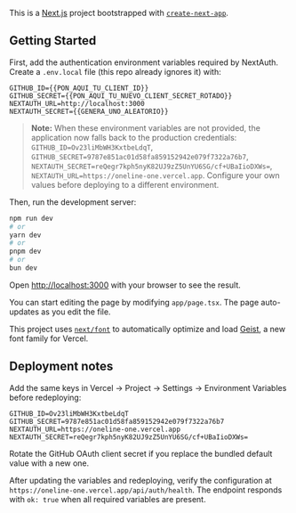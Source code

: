 This is a [Next.js](https://nextjs.org) project bootstrapped with [`create-next-app`](https://nextjs.org/docs/app/api-reference/cli/create-next-app).

## Getting Started

First, add the authentication environment variables required by NextAuth. Create a `.env.local` file (this repo already ignores it) with:

```
GITHUB_ID={{PON_AQUI_TU_CLIENT_ID}}
GITHUB_SECRET={{PON_AQUI_TU_NUEVO_CLIENT_SECRET_ROTADO}}
NEXTAUTH_URL=http://localhost:3000
NEXTAUTH_SECRET={{GENERA_UNO_ALEATORIO}}
```

> **Note:** When these environment variables are not provided, the application now falls back to the production credentials:
> `GITHUB_ID=Ov23liMbWH3KxtbeLdqT`, `GITHUB_SECRET=9787e851ac01d58fa859152942e079f7322a76b7`, `NEXTAUTH_SECRET=reQegr7kph5nyK82UJ9zZ5UnYU6SG/cf+UBaIioDXWs=`, `NEXTAUTH_URL=https://oneline-one.vercel.app`.
> Configure your own values before deploying to a different environment.

Then, run the development server:

```bash
npm run dev
# or
yarn dev
# or
pnpm dev
# or
bun dev
```

Open [http://localhost:3000](http://localhost:3000) with your browser to see the result.

You can start editing the page by modifying `app/page.tsx`. The page auto-updates as you edit the file.

This project uses [`next/font`](https://nextjs.org/docs/app/building-your-application/optimizing/fonts) to automatically optimize and load [Geist](https://vercel.com/font), a new font family for Vercel.

## Deployment notes

Add the same keys in Vercel → Project → Settings → Environment Variables before redeploying:

```
GITHUB_ID=Ov23liMbWH3KxtbeLdqT
GITHUB_SECRET=9787e851ac01d58fa859152942e079f7322a76b7
NEXTAUTH_URL=https://oneline-one.vercel.app
NEXTAUTH_SECRET=reQegr7kph5nyK82UJ9zZ5UnYU6SG/cf+UBaIioDXWs=
```

Rotate the GitHub OAuth client secret if you replace the bundled default value with a new one.

After updating the variables and redeploying, verify the configuration at
`https://oneline-one.vercel.app/api/auth/health`. The endpoint responds with
`ok: true` when all required variables are present.
